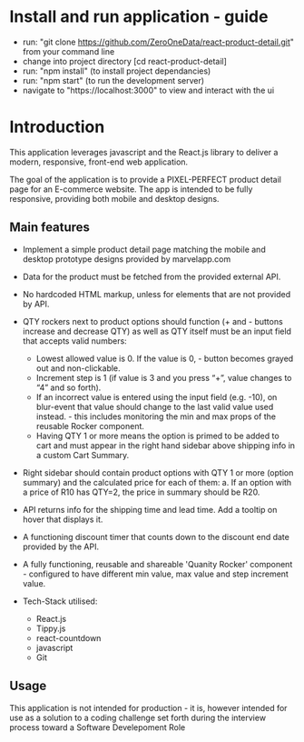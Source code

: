 
# Install and run application - guide

- run: "git clone https://github.com/ZeroOneData/react-product-detail.git" from your command line 
- change into project directory [cd react-product-detail]
- run: "npm install"    (to install project dependancies)
- run: "npm start"      (to run the development server)
- navigate to "https://localhost:3000" to view and interact with the ui


# Introduction

This application leverages javascript and the React.js library to deliver a modern, responsive, front-end web application. 

The goal of the application is to provide a PIXEL-PERFECT product detail page for an E-commerce website. The app is intended to be fully responsive, providing both mobile and desktop designs.


## Main features

* Implement a simple product detail page matching the mobile and desktop prototype designs provided by marvelapp.com

* Data for the product must be fetched from the provided external API. 

* No hardcoded HTML markup, unless for elements that are not provided by API.

* QTY rockers next to product options should function (+ and - buttons increase and decrease QTY) as well as QTY itself must be an input field that 
accepts valid numbers:
    - Lowest allowed value is 0. If the value is 0, - button becomes grayed out and non-clickable.
    - Increment step is 1 (if value is 3 and you press “+”, value changes to “4” and so forth).
    - If an incorrect value is entered using the input field (e.g. -10), on blur-event that value should
        change to the last valid value used instead. - this includes monitoring the min and max props of the reusable Rocker component.
    - Having QTY 1 or more means the option is primed to be added to cart and must appear in the
        right hand sidebar above shipping info in a custom Cart Summary.

* Right sidebar should contain product options with QTY 1 or more (option summary) and the calculated price for each of them:
    a. If an option with a price of R10 has QTY=2, the price in summary should be R20.

* API returns info for the shipping time and lead time. Add a tooltip on hover that displays it.

* A functioning discount timer that counts down to the discount end date provided by the API.

* A fully functioning, reusable and shareable 'Quanity Rocker' component - configured to have different min value, max value and step increment value.

* Tech-Stack utilised:
    -   React.js
    -   Tippy.js
    -   react-countdown
    -   javascript
    -   Git

## Usage

This application is not intended for production - it is, however intended for use as a solution to a coding challenge set forth during the interview process toward a Software Develepoment Role